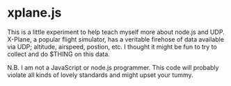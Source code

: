 xplane.js
=========

This is a little experiment to help teach myself more about node.js and UDP. X-Plane, a popular flight simulator, has a veritable firehose of data available via UDP; altitude, airspeed, postion, etc. I thought it might be fun to try to collect and do $THING on this data.

N.B. I am not a JavaScript or node.js programmer. This code will probably violate all kinds of lovely standards and might upset your tummy.
